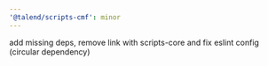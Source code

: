 ```yaml
---
'@talend/scripts-cmf': minor
---
```


add missing deps, remove link with scripts-core and fix eslint config (circular dependency)
